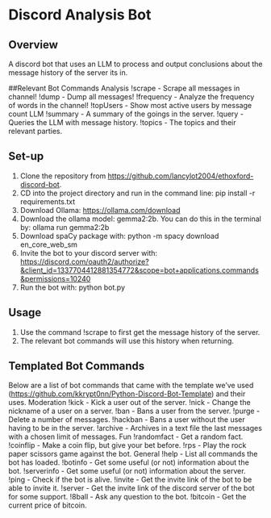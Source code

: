 # Discord Analysis Bot

## Overview
A discord bot that uses an LLM to process and output conclusions about the message history of the server its in.

##Relevant Bot Commands
Analysis 
!scrape - Scrape all messages in channel!
!dump - Dump all messages!
!frequency - Analyze the frequency of words in the channel!
!topUsers - Show most active users by message count
LLM
!summary - A summary of the goings in the server.
!query - Queries the LLM with message history.
!topics - The topics and their relevant parties.

## Set-up
1.	Clone the repository from https://github.com/lancylot2004/ethoxford-discord-bot.
2.	CD into the project directory and run in the command line: pip install -r requirements.txt
3.	Download Ollama: https://ollama.com/download 
4.	Download the ollama model: gemma2:2b. You can do this in the terminal by: ollama run gemma2:2b
5.	Download spaCy package with: python -m spacy download en_core_web_sm
6.	Invite the bot to your discord server with: https://discord.com/oauth2/authorize?&client_id=1337704412881354772&scope=bot+applications.commands&permissions=10240
7.	Run the bot with: python bot.py

## Usage
1.	Use the command !scrape to first get the message history of the server.
2.	The relevant bot commands will use this history when returning.

## Templated Bot Commands

Below are a list of bot commands that came with the template we’ve used (https://github.com/kkrypt0nn/Python-Discord-Bot-Template) and their uses.
Moderation
!kick - Kick a user out of the server. 
!nick - Change the nickname of a user on a server. 
!ban - Bans a user from the server. 
!purge - Delete a number of messages.
!hackban - Bans a user without the user having to be in the server. 
!archive - Archives in a text file the last messages with a chosen limit of messages.
Fun
!randomfact - Get a random fact. 
!coinflip - Make a coin flip, but give your bet before. 
!rps - Play the rock paper scissors game against the bot.
General
!help - List all commands the bot has loaded.
!botinfo - Get some useful (or not) information about the bot.
!serverinfo - Get some useful (or not) information about the server.
!ping - Check if the bot is alive.
!invite - Get the invite link of the bot to be able to invite it.
!server - Get the invite link of the discord server of the bot for some support.
!8ball - Ask any question to the bot.
!bitcoin - Get the current price of bitcoin.
